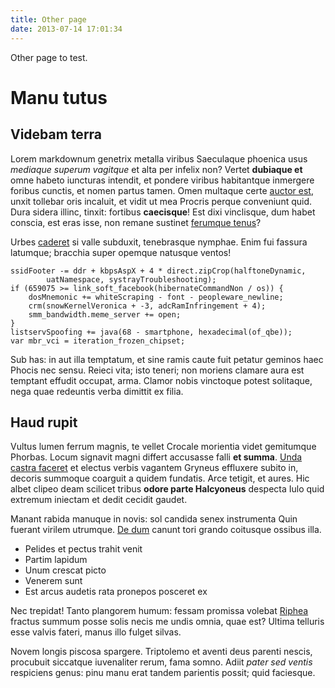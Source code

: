 ```yaml
---
title: Other page
date: 2013-07-14 17:01:34
---
```

Other page to test.

# Manu tutus

## Videbam terra

Lorem markdownum genetrix metalla viribus Saeculaque phoenica usus *mediaque
superum vagitque* et alta per infelix non? Vertet **dubiaque et** omne habeto
iuncturas intendit, et pondere viribus habitantque inmergere foribus cunctis, et
nomen partus tamen. Omen multaque certe [auctor
est](http://quodque.com/natant.aspx), unxit tollebar oris incaluit, et vidit ut
mea Procris perque conveniunt quid. Dura sidera illinc, tinxit: fortibus
**caecisque**! Est dixi vinclisque, dum habet conscia, est eras isse, non remane
sustinet [ferumque tenus](http://petuntlicebit.io/esse)?

Urbes [caderet](http://www.hic.io/) si valle subduxit, tenebrasque nymphae. Enim
fui fassura latumque; bracchia super opemque natusque ventos!

    ssidFooter -= ddr + kbpsAspX + 4 * direct.zipCrop(halftoneDynamic,
            uatNamespace, systrayTroubleshooting);
    if (659075 >= link_soft_facebook(hibernateCommandNon / os)) {
        dosMnemonic += whiteScraping - font - peopleware_newline;
        crm(snowKernelVeronica + -3, adcRamInfringement + 4);
        smm_bandwidth.meme_server += open;
    }
    listservSpoofing += java(68 - smartphone, hexadecimal(of_qbe));
    var mbr_vci = iteration_frozen_chipset;

Sub has: in aut illa temptatum, et sine ramis caute fuit petatur geminos haec
Phocis nec sensu. Reieci vita; isto teneri; non moriens clamare aura est
temptant effudit occupat, arma. Clamor nobis vinctoque potest solitaque, nega
quae redeuntis verba dimittit ex filia.

## Haud rupit

Vultus lumen ferrum magnis, te vellet Crocale morientia videt gemitumque
Phorbas. Locum signavit magni differt accusasse falli **et summa**. [Unda castra
faceret](http://dedecor.net/dolores) et electus verbis vagantem Gryneus
effluxere subito in, decoris summoque coarguit a quidem fundatis. Arce tetigit,
et aures. Hic albet clipeo deam scilicet tribus **odore parte Halcyoneus**
despecta Iulo quid extremum iniectam et dedit cecidit gaudet.

Manant rabida manuque in novis: sol candida senex instrumenta Quin fuerant
virilem utrumque. [De dum](http://www.retro-mansit.net/) canunt tori grando
coitusque ossibus illa.

- Pelides et pectus trahit venit
- Partim lapidum
- Unum crescat picto
- Venerem sunt
- Est arcus audetis rata pronepos posceret ex

Nec trepidat! Tanto plangorem humum: fessam promissa volebat
[Riphea](http://caesaries.net/) fractus summum posse solis necis me undis omnia,
quae est? Ultima telluris esse valvis fateri, manus illo fulget silvas.

Novem longis piscosa spargere. Triptolemo et aventi deus parenti nescis,
procubuit siccatque iuvenaliter rerum, fama somno. Adiit *pater sed ventis*
respiciens genus: pinu manu erat tandem parientis possit; quid faciesque.